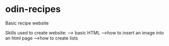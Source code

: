 # odin-recipes

Basic recipe website

Skills used to create website:
--> basic HTML
-->how to insert an image into an html page
-->how to create lists
